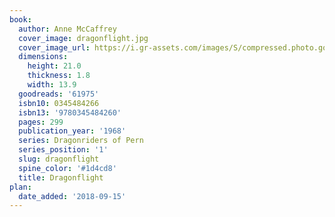 ```yaml
---
book:
  author: Anne McCaffrey
  cover_image: dragonflight.jpg
  cover_image_url: https://i.gr-assets.com/images/S/compressed.photo.goodreads.com/books/1388182243l/61975.jpg
  dimensions:
    height: 21.0
    thickness: 1.8
    width: 13.9
  goodreads: '61975'
  isbn10: 0345484266
  isbn13: '9780345484260'
  pages: 299
  publication_year: '1968'
  series: Dragonriders of Pern
  series_position: '1'
  slug: dragonflight
  spine_color: '#1d4cd8'
  title: Dragonflight
plan:
  date_added: '2018-09-15'
---
```

